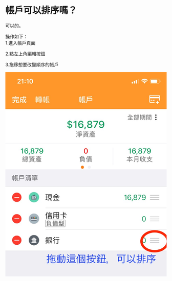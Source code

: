 # 帳戶可以排序嗎？

可以的。

操作如下：\
1.進入帳戶頁面

2.點左上角編輯按鈕

3.拖移想要改變順序的帳戶

![list](<.gitbook/assets/tw-account-sort (1).jpg>)
